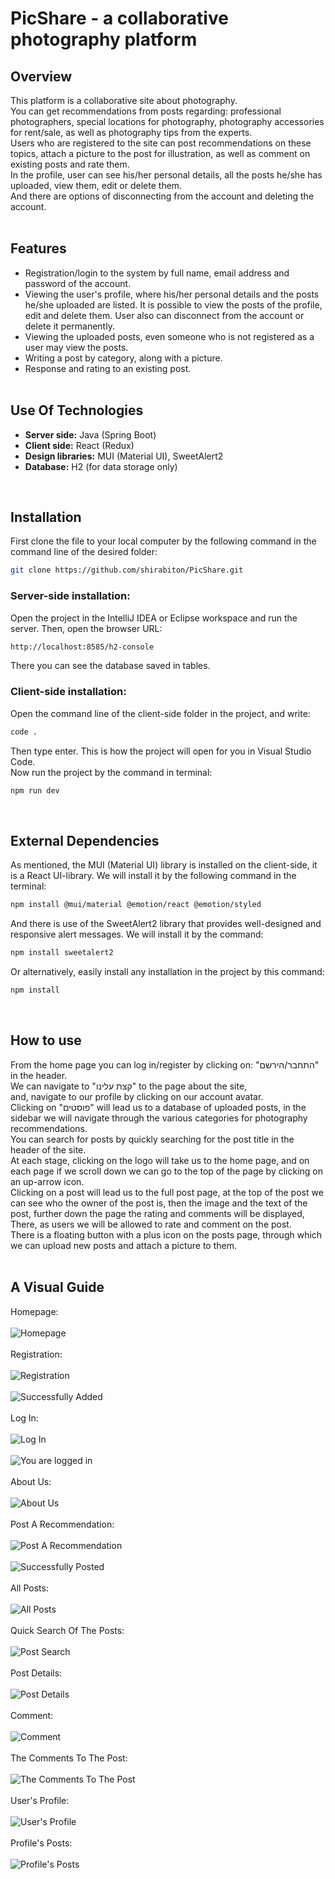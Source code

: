 # PicShare - a collaborative photography platform
## Overview
This platform is a collaborative site about photography.<br>
You can get recommendations from posts regarding: professional photographers, special locations for photography, photography accessories for rent/sale, as well as photography tips from the experts.<br>
Users who are registered to the site can post recommendations on these topics, attach a picture to the post for illustration, as well as comment on existing posts and rate them.<br>
In the profile, user can see his/her personal details, all the posts he/she has uploaded, view them, edit or delete them.<br>
And there are options of disconnecting from the account and deleting the account.<br><br>
## Features
- Registration/login to the system by full name, email address and password of the account.
- Viewing the user's profile, where his/her personal details and the posts he/she uploaded are listed. It is possible to view the posts of the profile, edit and delete them. User also can disconnect from the account or delete it permanently.
- Viewing the uploaded posts, even someone who is not registered as a user may view the posts.
- Writing a post by category, along with a picture.
- Response and rating to an existing post.
  <br><br>
## Use Of Technologies
- **Server side:** Java (Spring Boot)
- **Client side:** React (Redux)
- **Design libraries:** MUI (Material UI), SweetAlert2
- **Database:** H2 (for data storage only)
<br>

 ## Installation
First clone the file to your local computer by the following command in the command line of the desired folder: 
```bash
git clone https://github.com/shirabiton/PicShare.git
```

### Server-side installation:
Open the project in the IntelliJ IDEA or Eclipse workspace and run the server.
Then, open the browser URL:
```bash
http://localhost:8585/h2-console
```
There you can see the database saved in tables.
### Client-side installation:
Open the command line of the client-side folder in the project, and write:
```bash
code .
```
Then type enter. This is how the project will open for you in Visual Studio Code. <br>
Now run the project by the command in terminal:
```bash
npm run dev
```
<br>

## External Dependencies
As mentioned, the MUI (Material UI) library is installed on the client-side, it is a React UI-library.
We will install it by the following command in the terminal:
```bash
npm install @mui/material @emotion/react @emotion/styled
```
And there is use of the SweetAlert2 library that provides well-designed and responsive alert messages.
We will install it by the command:
```bash
npm install sweetalert2
```
Or alternatively, easily install any installation in the project by this command:
```bash
npm install
```
<br>

## How to use
From the home page you can log in/register by clicking on: "התחבר/הירשם" in the header. <br>
We can navigate to "קצת עלינו" to the page about the site, <br>
and, navigate to our profile by clicking on our account avatar. <br>
Clicking on "פוסטים" will lead us to a database of uploaded posts, in the sidebar we will navigate through the various categories for photography recommendations. <br>
You can search for posts by quickly searching for the post title in the header of the site. <br>
At each stage, clicking on the logo will take us to the home page, and on each page if we scroll down we can go to the top of the page by clicking on an up-arrow icon. <br>
Clicking on a post will lead us to the full post page, at the top of the post we can see who the owner of the post is, then the image and the text of the post, further down the page the rating and comments will be displayed, <br>
There, as users we will be allowed to rate and comment on the post. <br>
There is a floating button with a plus icon on the posts page, through which we can upload new posts and attach a picture to them.<br><br>
## A Visual Guide
Homepage:<br><br>
![Homepage](web/src/Docs/Screenshots/home-page.png)<br><br>
Registration:<br><br>
![Registration](web/src/Docs/Screenshots/signin.png)<br><br>
![Successfully Added](web/src/Docs/Screenshots/signin-succeed.png)<br><br>
Log In:<br><br>
![Log In](web/src/Docs/Screenshots/login.png)<br><br>
![You are logged in](web/src/Docs/Screenshots/login-succeed.png)<br><br>
About Us:<br><br>
![About Us](web/src/Docs/Screenshots/about.png)<br><br>
Post A Recommendation:<br><br>
![Post A Recommendation](web/src/Docs/Screenshots/add-post.png)<br><br>
![Successfully Posted](web/src/Docs/Screenshots/add-post-succeed.png)<br><br>
All Posts:<br><br>
![All Posts](web/src/Docs/Screenshots/posts.png)<br><br>
Quick Search Of The Posts:<br><br>
![Post Search](web/src/Docs/Screenshots/search.png)<br><br>
Post Details:<br><br>
![Post Details](web/src/Docs/Screenshots/show-post.png)<br><br>
Comment:<br><br>
![Comment](web/src/Docs/Screenshots/add-comment.png)<br><br>
The Comments To The Post:<br><br>
![The Comments To The Post](web/src/Docs/Screenshots/comments.png)<br><br>
User's Profile:<br><br>
![User's Profile](web/src/Docs/Screenshots/profile.png)<br><br>
Profile's Posts:<br><br>
![Profile's Posts](web/src/Docs/Screenshots/profile-post.png)<br><br>
